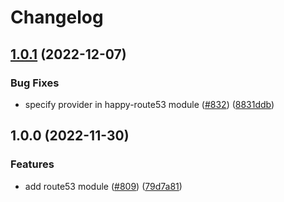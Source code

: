 # Changelog

## [1.0.1](https://github.com/chanzuckerberg/happy/compare/happy-route53-v1.0.0...happy-route53-v1.0.1) (2022-12-07)


### Bug Fixes

* specify provider in happy-route53 module ([#832](https://github.com/chanzuckerberg/happy/issues/832)) ([8831ddb](https://github.com/chanzuckerberg/happy/commit/8831ddba54f8007e263e9891d193ec9df5ce082d))

## 1.0.0 (2022-11-30)


### Features

* add route53 module ([#809](https://github.com/chanzuckerberg/happy/issues/809)) ([79d7a81](https://github.com/chanzuckerberg/happy/commit/79d7a813d0d7ce8d61b391ec5470d64656f65132))
